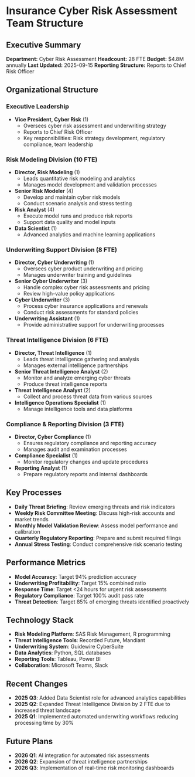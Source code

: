 # Insurance Cyber Risk Assessment Team Structure

## Executive Summary
**Department:** Cyber Risk Assessment
**Headcount:** 28 FTE
**Budget:** $4.8M annually
**Last Updated:** 2025-09-15
**Reporting Structure:** Reports to Chief Risk Officer

## Organizational Structure

### Executive Leadership
- **Vice President, Cyber Risk** (1)
  - Oversees cyber risk assessment and underwriting strategy
  - Reports to Chief Risk Officer
  - Key responsibilities: Risk strategy development, regulatory compliance, team leadership

### Risk Modeling Division (10 FTE)
- **Director, Risk Modeling** (1)
  - Leads quantitative risk modeling and analytics
  - Manages model development and validation processes
- **Senior Risk Modeler** (4)
  - Develop and maintain cyber risk models
  - Conduct scenario analysis and stress testing
- **Risk Analyst** (4)
  - Execute model runs and produce risk reports
  - Support data quality and model inputs
- **Data Scientist** (1)
  - Advanced analytics and machine learning applications

### Underwriting Support Division (8 FTE)
- **Director, Cyber Underwriting** (1)
  - Oversees cyber product underwriting and pricing
  - Manages underwriter training and guidelines
- **Senior Cyber Underwriter** (3)
  - Handle complex cyber risk assessments and pricing
  - Review high-value policy applications
- **Cyber Underwriter** (3)
  - Process cyber insurance applications and renewals
  - Conduct risk assessments for standard policies
- **Underwriting Assistant** (1)
  - Provide administrative support for underwriting processes

### Threat Intelligence Division (6 FTE)
- **Director, Threat Intelligence** (1)
  - Leads threat intelligence gathering and analysis
  - Manages external intelligence partnerships
- **Senior Threat Intelligence Analyst** (2)
  - Monitor and analyze emerging cyber threats
  - Produce threat intelligence reports
- **Threat Intelligence Analyst** (2)
  - Collect and process threat data from various sources
- **Intelligence Operations Specialist** (1)
  - Manage intelligence tools and data platforms

### Compliance & Reporting Division (3 FTE)
- **Director, Cyber Compliance** (1)
  - Ensures regulatory compliance and reporting accuracy
  - Manages audit and examination processes
- **Compliance Specialist** (1)
  - Monitor regulatory changes and update procedures
- **Reporting Analyst** (1)
  - Prepare regulatory reports and internal dashboards

## Key Processes
- **Daily Threat Briefing**: Review emerging threats and risk indicators
- **Weekly Risk Committee Meeting**: Discuss high-risk accounts and market trends
- **Monthly Model Validation Review**: Assess model performance and calibration
- **Quarterly Regulatory Reporting**: Prepare and submit required filings
- **Annual Stress Testing**: Conduct comprehensive risk scenario testing

## Performance Metrics
- **Model Accuracy**: Target 94% prediction accuracy
- **Underwriting Profitability**: Target 15% combined ratio
- **Response Time**: Target <24 hours for urgent risk assessments
- **Regulatory Compliance**: Target 100% audit pass rate
- **Threat Detection**: Target 85% of emerging threats identified proactively

## Technology Stack
- **Risk Modeling Platform**: SAS Risk Management, R programming
- **Threat Intelligence Tools**: Recorded Future, Mandiant
- **Underwriting System**: Guidewire CyberSuite
- **Data Analytics**: Python, SQL databases
- **Reporting Tools**: Tableau, Power BI
- **Collaboration**: Microsoft Teams, Slack

## Recent Changes
- **2025 Q3**: Added Data Scientist role for advanced analytics capabilities
- **2025 Q2**: Expanded Threat Intelligence Division by 2 FTE due to increased threat landscape
- **2025 Q1**: Implemented automated underwriting workflows reducing processing time by 30%

## Future Plans
- **2026 Q1**: AI integration for automated risk assessments
- **2026 Q2**: Expansion of threat intelligence partnerships
- **2026 Q3**: Implementation of real-time risk monitoring dashboards
